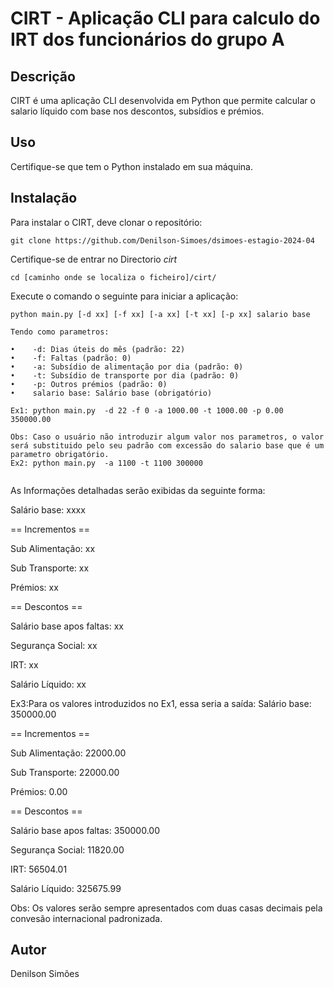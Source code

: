 CIRT - Aplicação CLI para calculo do IRT dos funcionários do grupo A
=====================================================================

Descrição
-----------

CIRT é uma aplicação CLI desenvolvida em Python que permite calcular o salario líquido com base nos descontos, subsídios e prémios.

Uso
----
Certifique-se que tem o Python instalado em sua máquina.

Instalação
------------

Para instalar o CIRT, deve clonar o repositório:
```
git clone https://github.com/Denilson-Simoes/dsimoes-estagio-2024-04
```
Certifique-se de entrar no Directorio *cirt*
```
cd [caminho onde se localiza o ficheiro]/cirt/
```
Execute o comando o seguinte para iniciar a aplicação:
```
python main.py [-d xx] [-f xx] [-a xx] [-t xx] [-p xx] salario base

Tendo como parametros:
```
    •    -d: Dias úteis do mês (padrão: 22)
    •    -f: Faltas (padrão: 0)
    •    -a: Subsídio de alimentação por dia (padrão: 0)
    •    -t: Subsídio de transporte por dia (padrão: 0)
    •    -p: Outros prémios (padrão: 0)
    •    salario base: Salário base (obrigatório)
```
Ex1: python main.py  -d 22 -f 0 -a 1000.00 -t 1000.00 -p 0.00 350000.00 

Obs: Caso o usuário não introduzir algum valor nos parametros, o valor será substituido pelo seu padrão com excessão do salario base que é um parametro obrigatório.
Ex2: python main.py  -a 1100 -t 1100 300000


```
As Informações detalhadas serão exibidas da seguinte forma:

Salário base: xxxx

== Incrementos ==

Sub Alimentação: xx

Sub Transporte: xx

Prémios: xx

== Descontos ==

Salário base apos faltas: xx

Segurança Social: xx

IRT: xx

Salário Líquido: xx

Ex3:Para os valores introduzidos no Ex1, essa seria a saída:
Salário base: 350000.00

== Incrementos ==

Sub Alimentação: 22000.00

Sub Transporte: 22000.00

Prémios: 0.00

== Descontos ==

Salário base apos faltas: 350000.00

Segurança Social: 11820.00

IRT: 56504.01

Salário Líquido: 325675.99

Obs: Os valores serão sempre apresentados com duas casas decimais pela convesão internacional padronizada.

Autor
------
Denilson Simões

